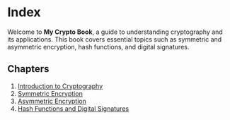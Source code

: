 # Index

Welcome to **My Crypto Book**, a guide to understanding cryptography and its applications. This book covers essential topics such as symmetric and asymmetric encryption, hash functions, and digital signatures.

## Chapters

1. [Introduction to Cryptography](#chapter-1-introduction-to-cryptography)
2. [Symmetric Encryption](#chapter-2-symmetric-encryption)
3. [Asymmetric Encryption](#chapter-3-asymmetric-encryption)
4. [Hash Functions and Digital Signatures](#chapter-4-hash-functions-and-digital-signatures)